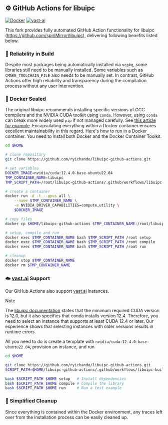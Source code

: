 ## ⚙️ GitHub Actions for libuipc

[![Docker](https://github.com/ryichando/libuipc-github-actions/actions/workflows/docker.yml/badge.svg)](https://github.com/ryichando/libuipc-github-actions/actions/workflows/docker.yml) [![vast-ai](https://github.com/ryichando/libuipc-github-actions/actions/workflows/vast-ai.yml/badge.svg)](https://github.com/ryichando/libuipc-github-actions/actions/workflows/vast-ai.yml)

This fork provides fully automated GitHub Action functionality for libuipc (https://github.com/spiriMirror/libuipc), delivering following benefits listed below.

### 🔧 Reliability in Build

Despite most packages being automatically installed via `vcpkg`, some libraries still need to be manually installed.
Some variables such as `CMAKE_TOOLCHAIN_FILE` also needs to be manually set.
In contrast, GitHub Actions offer high reliability and transparency during the compilation process without any user intervention.

### 🐳 Docker Sealed

The original libuipc recommends installing specific versions of GCC compilers and the NVIDIA CUDA toolkit using `conda`.
However, using `conda` can break more widely used `pip` if not managed carefully.
See [this article for example](https://www.anaconda.com/blog/using-pip-in-a-conda-environment).
Encapsulating everything within a Docker container ensures excellent maintainability in this regard.
Here's how to run in a Docker container.
You need to install both Docker and the Docker Container Toolkit.

```bash
cd $HOME

# clone repository
git clone https://github.com/ryichando/libuipc-github-actions.git

# set variables
DOCKER_IMAGE=nvidia/cuda:12.4.0-base-ubuntu22.04
TMP_CONTAINER_NAME=libuipc
TMP_SCRIPT_PATH=/root/libuipc-github-actions/.github/workflows/libuipc-build.sh

# create a container
docker run -d -t --gpus all \
    --name $TMP_CONTAINER_NAME \
    -e NVIDIA_DRIVER_CAPABILITIES=compute,utility \
    $DOCKER_IMAGE

# copy files
docker cp $HOME/libuipc-github-actions $TMP_CONTAINER_NAME:/root/libuipc-github-actions

# setup, compile and run
docker exec $TMP_CONTAINER_NAME bash $TMP_SCRIPT_PATH /root setup
docker exec $TMP_CONTAINER_NAME bash $TMP_SCRIPT_PATH /root compile
docker exec $TMP_CONTAINER_NAME bash $TMP_SCRIPT_PATH /root run

# cleanup
docker stop $TMP_CONTAINER_NAME
docker rm $TMP_CONTAINER_NAME
```

### ☁️ [vast.ai](https://vast.ai) Support

Our GitHub Actions also support [vast.ai](https://vast.ai) instances.

> [!NOTE]
> The [libuipc documentation](https://spirimirror.github.io/libuipc-doc/build/) states that the minimum required CUDA version is 12.0, but it also specifies that conda installs version 12.4. Therefore, you need to select an instance that supports at least CUDA 12.4 or later.
> Our experience shows that selecting instances with older versions results in runtime errors.

All you need to do is create a template with `nvidia/cuda:12.4.0-base-ubuntu22.04`, provision an instance, and run

```bash
cd $HOME

git clone https://github.com/ryichando/libuipc-github-actions.git
SCRIPT_PATH=$HOME/libuipc-github-actions/.github/workflows/libuipc-build.sh

bash $SCRIPT_PATH $HOME setup   # Install dependencies
bash $SCRIPT_PATH $HOME compile # Compile the library
bash $SCRIPT_PATH $HOME run     # Run a test example
```

### 🧹 Simplified Cleanup
Since everything is contained within the Docker environment, any traces left over from the installation process can be easily cleaned up.